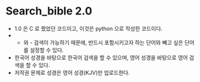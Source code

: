 # Search_bible 2.0

- 1.0 은 C 로 짰었던 코드이고, 이것은 python 으로 작성한 코드이다. 
- + 와 - 검색이 가능하기 때문에, 반드시 포함시키고자 하는 단어와 빼고 싶은 단어를 설정할 수 있다.
- 한국어 성경을 바탕으로 한국어 검색을 할 수 있으며, 영어 성경을 바탕으로 영어 검색을 할 수 있다.
- 저작권 문제로 성경은 영어 성경(KJV)만 업로드한다.